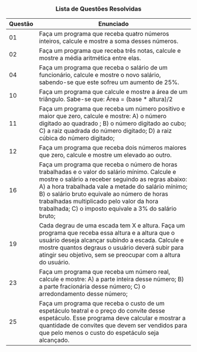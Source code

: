 <h3 align = center> Lista de Questões Resolvidas </h3>

| Questão | Enunciado |
| --- | --- |
| 01 | Faça um programa que receba quatro números inteiros, calcule e mostre a soma desses números. |
| 02 | Faça um programa que receba três notas, calcule e mostre a média aritmética entre elas. |
| 04 | Faça um programa que receba o salário de um funcionário, calcule e mostre o novo salário, sabendo-se que este sofreu um aumento de 25%. |
| 10 | Faça um programa que calcule e mostre a área de um triângulo. Sabe-se que: Área = (base * altura)/2 |
| 11 | Faça um programa que receba um número positivo e maior que zero, calcule e mostre: A) o número digitado ao quadrado ; B) o número digitado ao cubo; C) a raiz quadrada do número digitado; D) a raiz cúbica do número digitado;|
| 12 | Faça um programa que receba dois números maiores que zero, calcule e mostre um elevado ao outro. |
| 16 | Faça um programa que receba o número de horas trabalhadas e o valor do salário mínimo. Calcule e mostre o salário a receber seguindo as regras abaixo: A) a hora trabalhada vale a metade do salário mínimo; B) o salário bruto equivale ao número de horas trabalhadas multiplicado pelo valor da hora trabalhada; C) o imposto equivale a 3% do salário bruto; |
| 19 | Cada degrau de uma escada tem X e altura. Faça um programa que receba essa altura e a altura que o usuário deseja alcançar subindo a escada. Calcule e mostre quantos degraus o usuário deverá subir para atingir seu objetivo, sem se preocupar com a altura do usuário. |
| 23 | Faça um programa que receba um número real, calcule e mostre: A) a parte inteira desse número; B) a parte fracionária desse número; C) o arredondamento desse número; |
| 25 | Faça um programa que receba o custo de um espetáculo teatral e o preço do convite desse espetáculo. Esse programa deve calcular e mostrar a quantidade de convites que devem ser vendidos para que pelo menos o custo do espetáculo seja alcançado. |
  

